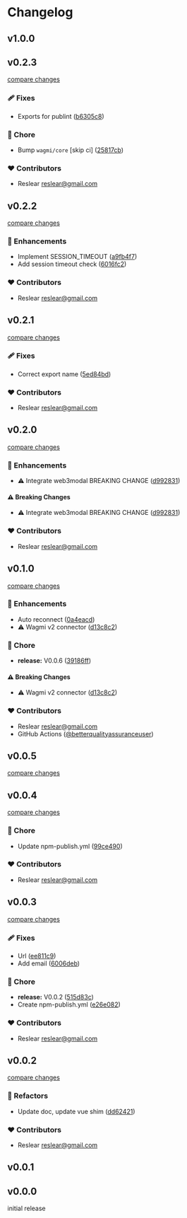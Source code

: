 # Changelog

## v1.0.0

## v0.2.3

[compare changes](https://github.com/reslear/metakeep-wagmi-connector/compare/v0.2.2...v0.2.3)

### 🩹 Fixes

- Exports for publint ([b6305c8](https://github.com/reslear/metakeep-wagmi-connector/commit/b6305c8))

### 🏡 Chore

- Bump `wagmi/core` [skip ci] ([25817cb](https://github.com/reslear/metakeep-wagmi-connector/commit/25817cb))

### ❤️ Contributors

- Reslear <reslear@gmail.com>

## v0.2.2

[compare changes](https://github.com/reslear/metakeep-wagmi-connector/compare/v0.2.1...v0.2.2)

### 🚀 Enhancements

- Implement SESSION_TIMEOUT ([a9fb4f7](https://github.com/reslear/metakeep-wagmi-connector/commit/a9fb4f7))
- Add session timeout check ([6016fc2](https://github.com/reslear/metakeep-wagmi-connector/commit/6016fc2))

### ❤️ Contributors

- Reslear <reslear@gmail.com>

## v0.2.1

[compare changes](https://github.com/reslear/metakeep-wagmi-connector/compare/v0.2.0...v0.2.1)

### 🩹 Fixes

- Correct export name ([5ed84bd](https://github.com/reslear/metakeep-wagmi-connector/commit/5ed84bd))

### ❤️ Contributors

- Reslear <reslear@gmail.com>

## v0.2.0

[compare changes](https://github.com/reslear/metakeep-wagmi-connector/compare/v0.1.0...v0.2.0)

### 🚀 Enhancements

- ⚠️  Integrate web3modal BREAKING CHANGE ([d992831](https://github.com/reslear/metakeep-wagmi-connector/commit/d992831))

#### ⚠️ Breaking Changes

- ⚠️  Integrate web3modal BREAKING CHANGE ([d992831](https://github.com/reslear/metakeep-wagmi-connector/commit/d992831))

### ❤️ Contributors

- Reslear <reslear@gmail.com>

## v0.1.0

[compare changes](https://github.com/reslear/metakeep-wagmi-connector/compare/v0.0.5...v0.1.0)

### 🚀 Enhancements

- Auto reconnect ([0a4eacd](https://github.com/reslear/metakeep-wagmi-connector/commit/0a4eacd))
- ⚠️  Wagmi v2 connector ([d13c8c2](https://github.com/reslear/metakeep-wagmi-connector/commit/d13c8c2))

### 🏡 Chore

- **release:** V0.0.6 ([39186ff](https://github.com/reslear/metakeep-wagmi-connector/commit/39186ff))

#### ⚠️ Breaking Changes

- ⚠️  Wagmi v2 connector ([d13c8c2](https://github.com/reslear/metakeep-wagmi-connector/commit/d13c8c2))

### ❤️ Contributors

- Reslear <reslear@gmail.com>
- GitHub Actions ([@betterqualityassuranceuser](http://github.com/betterqualityassuranceuser))

## v0.0.5

[compare changes](https://github.com/reslear/metakeep-wagmi-connector/compare/v0.0.4...v0.0.5)

## v0.0.4

[compare changes](https://github.com/reslear/metakeep-wagmi-connector/compare/v0.0.3...v0.0.4)

### 🏡 Chore

- Update npm-publish.yml ([99ce490](https://github.com/reslear/metakeep-wagmi-connector/commit/99ce490))

### ❤️ Contributors

- Reslear <reslear@gmail.com>

## v0.0.3

[compare changes](https://github.com/reslear/metakeep-wagmi-connector/compare/v0.0.2...v0.0.3)

### 🩹 Fixes

- Url ([ee811c9](https://github.com/reslear/metakeep-wagmi-connector/commit/ee811c9))
- Add email ([6006deb](https://github.com/reslear/metakeep-wagmi-connector/commit/6006deb))

### 🏡 Chore

- **release:** V0.0.2 ([515d83c](https://github.com/reslear/metakeep-wagmi-connector/commit/515d83c))
- Create npm-publish.yml ([e26e082](https://github.com/reslear/metakeep-wagmi-connector/commit/e26e082))

### ❤️ Contributors

- Reslear <reslear@gmail.com>

## v0.0.2

[compare changes](https://github.com/reslear/metakeep-wagmi-connector+git/compare/v0.0.1...v0.0.2)

### 💅 Refactors

- Update doc, update vue shim ([dd62421](https://github.com/reslear/metakeep-wagmi-connector+git/commit/dd62421))

### ❤️ Contributors

- Reslear <reslear@gmail.com>

## v0.0.1

## v0.0.0

initial release